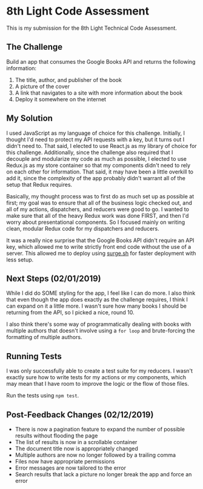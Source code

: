 # 8th Light Code Assessment

This is my submission for the 8th Light Technical Code Assessment. 

## The Challenge
Build an app that consumes the Google Books API and returns the following information: 

1. The title, author, and publisher of the book
2. A picture of the cover
3. A link that navigates to a site with more information about the book
4. Deploy it somewhere on the internet

## My Solution
I used JavaScript as my language of choice for this challenge. Initially, I thought I'd need to protect my API requests with a key, but it turns out I didn't need to. That said, I elected to use React.js as my library of choice for this challenge. Additionally, since the challenge also required that I decouple and modularize my code as much as possible, I elected to use Redux.js as my store container so that my components didn't need to rely on each other for information. That said, it may have been a little overkill to add it, since the complexity of the app probably didn't warrant all of the setup that Redux requires. 

Basically, my thought process was to first do as much set up as possible at first; my goal was to ensure that all of the business logic checked out, and all of my actions, dispatchers, and reducers were good to go. I wanted to make sure that all of the heavy Redux work was done FIRST, and then I'd worry about presentational components. So I focused mainly on writing clean, modular Redux code for my dispatchers and reducers.

It was a really nice surprise that the Google Books API didn't require an API key, which allowed me to write strictly front end code without the use of a server. This allowed me to deploy using [surge.sh](https://surge.sh) for faster deployment with less setup.

## Next Steps (02/01/2019)

While I did do SOME styling for the app, I feel like I can do more. I also think that even though the app does exactly as the challenge requires, I think I can expand on it a little more. I wasn't sure how many books I should be returning from the API, so I picked a nice, round 10.

I also think there's some way of programmatically dealing with books with multiple authors that doesn't involve using a `for loop` and brute-forcing the formatting of multiple authors.

## Running Tests
I was only successfully able to create a test suite for my reducers. I wasn't exactly sure how to write tests for my actions or my components, which may mean that I have room to improve the logic or the flow of those files.

Run the tests using `npm test`.


## Post-Feedback Changes (02/12/2019)

* There is now a pagination feature to expand the number of possible results without flooding the page
* The list of results is now in a scrollable container
* The document title now is appropriately changed
* Multiple authors are now no longer followed by a trailing comma
* Files now have appropriate permissions
* Error messages are now tailored to the error
* Search results that lack a picture no longer break the app and force an error
